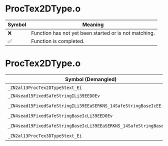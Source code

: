 # ProcTex2DType.o
| Symbol | Meaning 
| ------------- | ------------- 
| :x: | Function has not yet been started or is not matching. 
| :white_check_mark: | Function is completed. 


# ProcTex2DType.o
| Symbol (Demangled) | Symbol (Mangled) | Decompiled? |
| ------------- |  ------------- | ------------- |
| `_ZN2al13ProcTex2DType5text_Ei` | `al::ProcTex2DType::text_(int)` | :white_check_mark: |
| `_ZN4sead15FixedSafeStringILi39EED0Ev` | `sead::FixedSafeString<39>::~FixedSafeString()` | :white_check_mark: |
| `_ZN4sead15FixedSafeStringILi39EEaSERKNS_14SafeStringBaseIcEE` | `sead::FixedSafeString<39>::operator=(sead::SafeStringBase<char> const&)` | :white_check_mark: |
| `_ZN4sead19FixedSafeStringBaseIcLi39EED0Ev` | `sead::FixedSafeStringBase<char,39>::~FixedSafeStringBase()` | :white_check_mark: |
| `_ZN4sead19FixedSafeStringBaseIcLi39EEaSERKNS_14SafeStringBaseIcEE` | `sead::FixedSafeStringBase<char,39>::operator=(sead::SafeStringBase<char> const&)` | :white_check_mark: |
| `_ZN2al13ProcTex3DType5text_Ei` | `al::ProcTex3DType::text_(int)` | :white_check_mark: |
